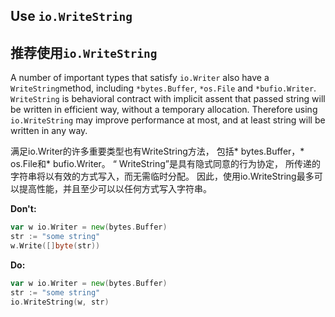 ## Use `io.WriteString`
## 推荐使用`io.WriteString`
A number of important types that satisfy `io.Writer` also have a `WriteString`method, 
including `*bytes.Buffer`, `*os.File` and `*bufio.Writer`. `WriteString` is behavioral contract with implicit assent that passed string will be written in efficient way, without a temporary allocation. 
Therefore using `io.WriteString` may improve performance at most, and at least string will be written in any way.  

满足io.Writer的许多重要类型也有WriteString方法，
包括* bytes.Buffer，* os.File和* bufio.Writer。 “ WriteString”是具有隐式同意的行为协定，
所传递的字符串将以有效的方式写入，而无需临时分配。
因此，使用io.WriteString最多可以提高性能，并且至少可以以任何方式写入字符串。

**Don't:**
```go
var w io.Writer = new(bytes.Buffer)
str := "some string"
w.Write([]byte(str))
```

**Do:**
```go
var w io.Writer = new(bytes.Buffer)
str := "some string"
io.WriteString(w, str)
```